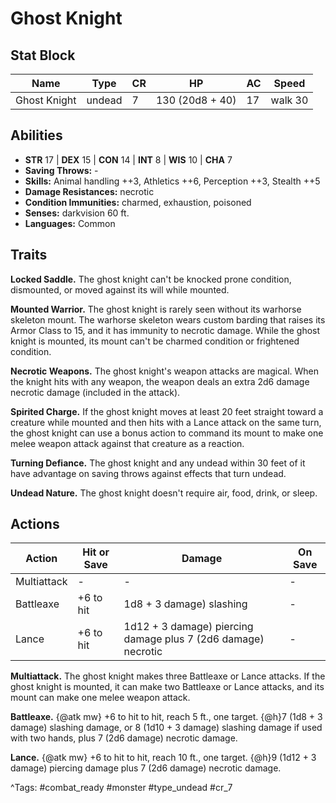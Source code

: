 # Ghost Knight

## Stat Block

| Name | Type | CR | HP | AC | Speed |
|------|------|----|----|----|-------|
| Ghost Knight | undead | 7 | 130 (20d8 + 40) | 17 | walk 30 |

## Abilities

- **STR** 17 | **DEX** 15 | **CON** 14 | **INT** 8 | **WIS** 10 | **CHA** 7
- **Saving Throws:** -  
- **Skills:** Animal handling ++3, Athletics ++6, Perception ++3, Stealth ++5  
- **Damage Resistances:** necrotic  
- **Condition Immunities:** charmed, exhaustion, poisoned  
- **Senses:** darkvision 60 ft.  
- **Languages:** Common

## Traits

**Locked Saddle.** The ghost knight can't be knocked prone condition, dismounted, or moved against its will while mounted.

**Mounted Warrior.** The ghost knight is rarely seen without its warhorse skeleton mount. The warhorse skeleton wears custom barding that raises its Armor Class to 15, and it has immunity to necrotic damage. While the ghost knight is mounted, its mount can't be charmed condition or frightened condition.

**Necrotic Weapons.** The ghost knight's weapon attacks are magical. When the knight hits with any weapon, the weapon deals an extra 2d6 damage necrotic damage (included in the attack).

**Spirited Charge.** If the ghost knight moves at least 20 feet straight toward a creature while mounted and then hits with a Lance attack on the same turn, the ghost knight can use a bonus action to command its mount to make one melee weapon attack against that creature as a reaction.

**Turning Defiance.** The ghost knight and any undead within 30 feet of it have advantage on saving throws against effects that turn undead.

**Undead Nature.** The ghost knight doesn't require air, food, drink, or sleep.


## Actions

| Action | Hit or Save | Damage | On Save |
|--------|--------------|--------|----------|
| Multiattack | - | - | - |
| Battleaxe | +6 to hit | 1d8 + 3 damage) slashing | - |
| Lance | +6 to hit | 1d12 + 3 damage) piercing damage plus 7 (2d6 damage) necrotic | - |

**Multiattack.** The ghost knight makes three Battleaxe or Lance attacks. If the ghost knight is mounted, it can make two Battleaxe or Lance attacks, and its mount can make one melee weapon attack.

**Battleaxe.** {@atk mw} +6 to hit to hit, reach 5 ft., one target. {@h}7 (1d8 + 3 damage) slashing damage, or 8 (1d10 + 3 damage) slashing damage if used with two hands, plus 7 (2d6 damage) necrotic damage.

**Lance.** {@atk mw} +6 to hit to hit, reach 10 ft., one target. {@h}9 (1d12 + 3 damage) piercing damage plus 7 (2d6 damage) necrotic damage.


^Tags: #combat_ready #monster #type_undead #cr_7